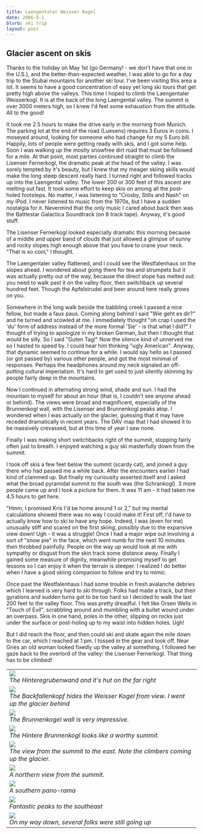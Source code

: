 ```yaml
---
title: Laengentaler Weisser Kogel
date: 2006-5-1
blurb: ski trip
layout: post
---
```


<h2>Glacier ascent on skis</h2>

Thanks to the holiday on May 1st (go Germany! - we don't have that one in the U.S.), and the better-than-expected weather, I was able to go for a day trip to the Stubai mountains for another ski tour. I've been visiting this area a lot. It seems to have a good concentration of easy yet long ski tours that get pretty high above the valleys. This time I hoped to climb the Laengentaler Weisserkogl. It is at the back of the long Laengental valley. The summit is over 3000 meters high, so I knew I'd feel some exhaustion from the altitude. All to the good!


It took me 2.5 hours to make the drive early in the morning from Munich. The parking lot at the end of the road (Luesens) requires 3 Euros in coins. I moseyed around, looking for someone who had change for my 5 Euro bill. Happily, lots of people were getting ready with skis, and I got some help. Soon I was walking up the mostly snowfree dirt road that must be followed for a mile. At that point, most parties continued straight to climb the Lisenser Fernerkogl, the dramatic peak at the head of the valley. I was sorely tempted by it's beauty, but I knew that my meager skiing skills would make the long steep descent really hard. I turned right and followed tracks up into the Laengental valley. The lower 200 or 300 feet of this ascent are melting out fast. It took some effort to keep skis on among all the post-holed footsteps. No matter, I was listening to "Crosby, Stills and Nash" on my iPod. I never listened to music from the 1970s, but I have a sudden nostalgia for it. Nevermind that the only music I cared about back then was the Battlestar Galactica Soundtrack (on 8 track tape). Anyway, it's good stuff.


The Lisenser Fernerkogl looked especially dramatic this morning because of a middle and upper band of clouds that just allowed a glimpse of sunny and rocky slopes high enough above that you have to crane your neck. "That is so cool," I thought.


The Laengentaler valley flattened, and I could see the Westfalenhaus on the slopes ahead. I wondered about going there for tea and strumpets but it was actually pretty out of the way, because the direct slope has melted out: you need to walk past it on the valley floor, then switchback up several hundred feet. Though the Apfelstrudel and beer around here really grows on you.


Somewhere in the long walk beside the babbling creek I passed a nice fellow, but made a faux paus. Coming along behind I said "Wie geht es dir?" and he turned and scowled at me. I immediately thought "oh crap I used the 'du' form of address instead of the more formal 'Sie' - is that what I did?" I thought of trying to apologize in my broken German, but then I thought that would be silly. So I said "Guten Tag!" Now the silence kind of unnerved me so I hasted to speed by. I could hear him thinking "ugly American". Anyway, that dynamic seemed to continue for a while. I would say hello as I passed (or got passed by) various other people, and got the most minimal of responses. Perhaps the headphones around my neck signaled an off-putting cultural imperialism. It's hard to get used to just silently skinning by people fairly deep in the mountains.


Now I continued in alternating strong wind, shade and sun. I had the mountain to myself for about an hour (that is, I couldn't see anyone ahead or behind). The views were broad and magnificent, especially of the Brunnenkogl wall, with the Lisenser and Brunnenkogl peaks atop. I wondered when I was actually on the glacier, guessing that it may have receded dramatically in recent years. The DAV map that I had showed it to be massively crevassed, but at this time of year I saw none.


Finally I was making short switchbacks right of the summit, stopping fairly often just to breath. I enjoyed watching a guy ski masterfully down from the summit.


I took off skis a few feet below the summit (scardy cat), and joined a guy there who had passed me a while back. After the encounters earlier I had kind of clammed up. But finally my curiousity asserted itself and I asked what the broad pyramidal summit to the south was (the Schrankogl). 3 more people came up and I took a picture for them. It was 11 am - it had taken me 4.5 hours to get here.


"Hmm, I promised Kris I'd be home around 1 or 2," but my mental calculations showed there was no way I could make it! First off, I'd have to actually know how to ski to have any hope. Indeed, I was (even for me) unusually stiff and scared on the first skiing, possibly due to the expansive view down! Ugh - it was a struggle! Once I had a major wipe out involving a sort of "snow pie" in the face, which went numb for the next 10 minutes then throbbed painfully. People on the way up would look at me with sympathy or disgust from the skin track some distance away. Finally I gained some measure of dignity, meanwhile promising myself to get lessons so I can enjoy it when the terrain is steeper. I realized I do better when I have a good skiing companion to follow and try to mimic.


Once past the Westfalenhaus I had some trouble in fresh avalanche debries which I learned is very hard to ski through. Folks had made a track, but their gyrations and sudden turns got to be too hard so I decided to walk the last 200 feet to the valley floor. This was pretty dreadful. I felt like Orsen Wells in "Touch of Evil", scrabbling around and mumbling with a bullet wound under an overpass. Skis in one hand, poles in the other, slipping on rocks just under the surface or post-holing up to my waist into hidden holes. Ugh!


But I did reach the floor, and then could ski and skate again the mile down to the car, which I reached at 1 pm. I tossed in the gear and took off. Near Gries an old woman looked fixedly up the valley at something. I followed her gaze back to the overlord of the valley: the Lisenser Fernerkogl. That thing has to be climbed!


<table>
<tr><td>
<a href="images/hinteregrubenwandandhut.jpg"><img src="images/hinteregrubenwandandhut.jpg"></a><br>
<i>The Hinteregrubenwand and it's hut on the far right</i>
</td></tr>
<tr><td>
<a href="images/backfallenkopf.jpg"><img src="images/backfallenkopf.jpg"></a><br>
<i>The Backfallenkopf hides the Weisser Kogel from view. I went up the glacier behind</i>
</td></tr>
<tr><td>
<a href="images/brunnenkogelwall.jpg"><img src="images/brunnenkogelwall.jpg"></a><br>
<i>The Brunnenkogel wall is very impressive.</i>
</td></tr>
<tr><td>
<a href="images/hinterebrunnenkogl.jpg"><img src="images/hinterebrunnenkogl.jpg"></a><br>
<i>The Hintere Brunnenkogl looks like a worthy summit.</i>
</td></tr>
<tr><td>
<a href="images/lookingeast.jpg"><img src="images/lookingeast.jpg"></a><br>
<i>The view from the summit to the east. Note the climbers coming up the glacier.</i>
</td></tr>
<tr><td>
<a href="images/northfromsummit.jpg"><img src="images/northfromsummit.jpg"></a><br>
<i>A northern view from the summit.</i>
</td></tr>
<tr><td>
<a href="images/panoramalaengetaler.jpg"><img src="images/panoramalaengetaler.jpg"></a><br>
<i>A southern pano-rama</i>
</td></tr>
<tr><td>
<a href="images/southeastlook.jpg"><img src="images/southeastlook.jpg"></a><br>
<i>Fantastic peaks to the southeast</i>
</td></tr>
<tr><td>
<a href="images/peoplestillgoing.jpg"><img src="images/peoplestillgoing.jpg"></a><br>
<i>On my way down, several folks were still going up</i>
</td></tr>
</table>
